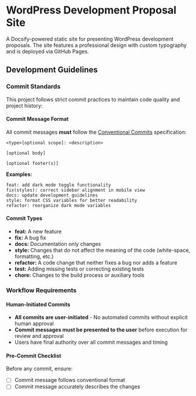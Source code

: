 # WordPress Development Proposal Site

A Docsify-powered static site for presenting WordPress development proposals. The site features a professional design with custom typography and is deployed via GitHub Pages.

## Development Guidelines

### Commit Standards

This project follows strict commit practices to maintain code quality and project history:

#### Commit Message Format

All commit messages **must** follow the [Conventional Commits](https://www.conventionalcommits.org/) specification:

```
<type>[optional scope]: <description>

[optional body]

[optional footer(s)]
```

**Examples:**

```
feat: add dark mode toggle functionality
fix(styles): correct sidebar alignment in mobile view
docs: update development guidelines
style: format CSS variables for better readability
refactor: reorganize dark mode variables
```

#### Commit Types

-   **feat:** A new feature
-   **fix:** A bug fix
-   **docs:** Documentation only changes
-   **style:** Changes that do not affect the meaning of the code (white-space, formatting, etc.)
-   **refactor:** A code change that neither fixes a bug nor adds a feature
-   **test:** Adding missing tests or correcting existing tests
-   **chore:** Changes to the build process or auxiliary tools

### Workflow Requirements

#### Human-Initiated Commits

-   **All commits are user-initiated** - No automated commits without explicit human approval
-   **Commit messages must be presented to the user** before execution for review and approval
-   Users have final authority over all commit messages and timing

#### Pre-Commit Checklist

Before any commit, ensure:

-   [ ] Commit message follows conventional format
-   [ ] Commit message accurately describes the changes
